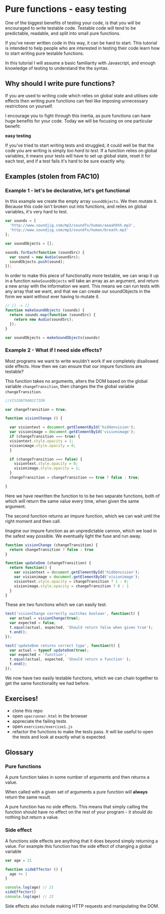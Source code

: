 # Pure functions - easy testing

One of the biggest benefits of testing your code, is that you will be encouraged to write testable code. Testable code will tend to be predictable, readable, and split into small pure functions.

If you've never written code in this way, it can be hard to start. This tutorial is intended to help people who are interested in testing their code learn how to start writing pure testable functions.

In this tutorial I will assume a basic familiarity with Javascript, and enough knowledge of testing to understand the the syntax.

## Why should I write pure functions?

If you are used to writing code which relies on global state and utilises side effects then writing pure functions can feel like imposing unnecessary restrictions on yourself.

I encourage you to fight through this inertia, as pure functions can have huge benefits for your code. Today we will be focusing on one particular benefit:

**easy testing**

If you've tried to start writing tests and struggled, it could well be that the code you are writing is simply _too hard to test_. If a function relies on global variables, it means your tests will have to set up global state, reset it for each test, and if a test fails it's hard to be sure exactly why.

## Examples (stolen from FAC10)

### Example 1 - let's be declarative, let's get functional

In this example we create the empty array `soundObjects`. We then mutate it. Because this code isn't broken out into functions, and relies on global variables, it's very hard to test.

```js
var sounds = [
  'http://www.soundjig.com/mp3/soundfx/human/aaaahhhh.mp3',
  'http://www.soundjig.com/mp3/soundfx/human/breath.mp3'
];

var soundObjects = [];

sounds.forEach(function (soundSrc) {
  var sound = new Audio(soundSrc);
  soundObjects.push(sound);
});
```

In order to make this piece of functionality more testable, we can wrap it up in a function `makeSoundObjects` will take an array as an argument, and return a new array with the information we want. This means we can run tests with any array that we want, and that we can create our soundObjects in the form we want without ever having to mutate it.

```js
// [] -> []
function makeSoundObjects (sounds) {
  return sounds.map(function (soundSrc) {
    return new Audio(soundSrc);
  });
}

var soundObjects = makeSoundObjects(sounds)
```

### Example 2 - What if I need side effects?
Most programs we want to write wouldn't work if we completely disallowed side effects. How then we can ensure that our impure functions are testable?

This function takes no arguments, alters the DOM based on the global variable `changeTransition`, then changes the the global variable `changeTransition`.

```js
//VISIONTRANSITION

var changeTransition = true;

function visionChange () {

  var visiontext = document.getElementById('hiddenvision');
  var visionimage = document.getElementById('visionimage');
  if (changeTransition === true) {
  visiontext.style.opacity = 1;
  visionimage.style.opacity = 0;
  }

  if (changeTransition === false) {
    visiontext.style.opacity = 0;
    visionimage.style.opacity = 1;
  }
  changeTransition = changeTransition == true ? false : true;

}
```
Here we have rewritten the function to to be two separate functions, both of which will return the same value every time, when given the same argument.

The second function returns an impure function, which we can wait until the right moment and then call.

Imagine our impure function as an unpredictable cannon, which we load in the safest way possible. We eventually light the fuse and run away.

```js
function visionChange (changeTransition) {
  return changeTransition ? false : true
}

function updateDom (changeTransition) {
  return function() {
    var visiontext = document.getElementById('hiddenvision');
    var visionimage = document.getElementById('visionimage');
    visiontext.style.opacity = changeTransition ? 1 : 0;
    visionimage.style.opacity = changeTransition ? 0 : 1
  }
}
```

These are two functions which we can easily test:

```js
test('visionChange correctly switches boolean', function(t) {
  var actual = visionChange(true);
  var expected = false;
  t.equal(actual, expected, 'Should return false when given true');
  t.end();
});

test('updateDom returns correct type', function(t) {
  var actual = typeof updateDom(true);
  var expected = 'function';
  t.equal(actual, expected, 'Should return a function' );
  t.end();
});
```

We now have two easily testable functions, which we can chain together to get the same functionality we had before.

## Exercises!

* clone this repo
* open `specrunner.html` in the browser
* appreciate the failing tests
* open `exercises/exercise1.js`
* refactor the functions to make the tests pass. It will be useful to open the tests and look at exactly what is expected.

## Glossary

### Pure functions

A pure function takes in some number of arguments and then returns a value.

When called with a given set of arguments a pure function will __always__ return the same result.

A pure function has no side effects. This means that simply calling the function should have no effect on the rest of your program - it should do nothing but return a value.

### Side effect

A functions side effects are anything that it does beyond simply returning a value. For example this function has the side effect of changing a global variable

```js
var age = 21

function sideEffector () {
  age += 1
}

console.log(age) // 21
sideEffector()
console.log(age) // 22
```

Side effects also include making HTTP requests and manipulating the DOM.
